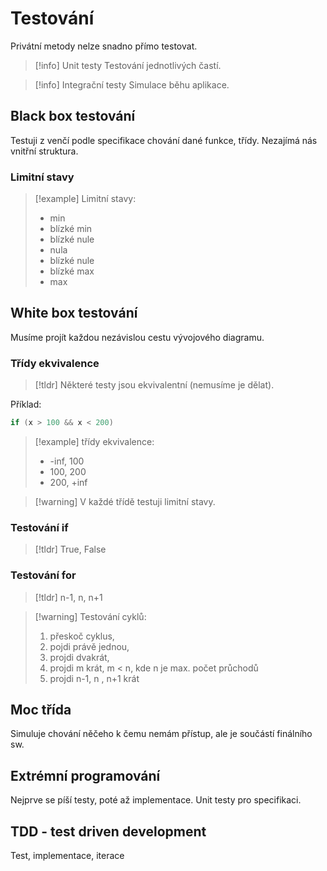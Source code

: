 # Testování
Privátní metody nelze snadno přímo testovat.

> [!info] Unit testy
Testování jednotlivých častí.

> [!info] Integrační testy
Simulace běhu aplikace.

## Black box testování
Testuji z venčí podle specifikace chování dané funkce, třídy. Nezajímá nás vnitřní struktura.
### Limitní stavy
> [!example] Limitní stavy:
>- min
>- blízké min
>- blízké nule
>- nula
>- blízké nule
>- blízké max
>- max

## White box testování
Musíme projít každou nezávislou cestu vývojového diagramu.
### Třídy ekvivalence
> [!tldr] Některé testy jsou ekvivalentní (nemusíme je dělat).

Příklad:
```C
if (x > 100 && x < 200)
```

>[!example] třídy ekvivalence:
>- -inf, 100
>- 100, 200
>- 200, +inf

>[!warning] V každé třídě testuji limitní stavy.

### Testování if
> [!tldr] True, False
### Testování for
> [!tldr] n-1, n, n+1

> [!warning] Testování cyklů:
>1. přeskoč cyklus,
>2. pojdi právě jednou,
>3. projdi dvakrát,
>4. projdi m krát, m < n, kde n je max. počet průchodů
>5. projdi n-1, n , n+1 krát

## Moc třída
Simuluje chování něčeho k čemu nemám přístup, ale je součástí finálního sw.

## Extrémní programování
Nejprve se píší testy, poté až implementace.
Unit testy pro specifikaci.

## TDD - test driven development
Test, implementace, iterace